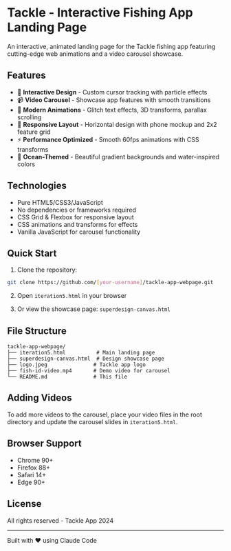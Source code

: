# Tackle - Interactive Fishing App Landing Page

An interactive, animated landing page for the Tackle fishing app featuring cutting-edge web animations and a video carousel showcase.

## Features

- 🎣 **Interactive Design** - Custom cursor tracking with particle effects
- 📹 **Video Carousel** - Showcase app features with smooth transitions
- 🎨 **Modern Animations** - Glitch text effects, 3D transforms, parallax scrolling
- 📱 **Responsive Layout** - Horizontal design with phone mockup and 2x2 feature grid
- ⚡ **Performance Optimized** - Smooth 60fps animations with CSS transforms
- 🌊 **Ocean-Themed** - Beautiful gradient backgrounds and water-inspired colors

## Technologies

- Pure HTML5/CSS3/JavaScript
- No dependencies or frameworks required
- CSS Grid & Flexbox for responsive layout
- CSS animations and transforms for effects
- Vanilla JavaScript for carousel functionality

## Quick Start

1. Clone the repository:
```bash
git clone https://github.com/[your-username]/tackle-app-webpage.git
```

2. Open `iteration5.html` in your browser

3. Or view the showcase page: `superdesign-canvas.html`

## File Structure

```
tackle-app-webpage/
├── iteration5.html          # Main landing page
├── superdesign-canvas.html  # Design showcase page
├── logo.jpeg               # Tackle app logo
├── fish-id-video.mp4       # Demo video for carousel
└── README.md               # This file
```

## Adding Videos

To add more videos to the carousel, place your video files in the root directory and update the carousel slides in `iteration5.html`.

## Browser Support

- Chrome 90+
- Firefox 88+
- Safari 14+
- Edge 90+

## License

All rights reserved - Tackle App 2024

---

Built with ❤️ using Claude Code